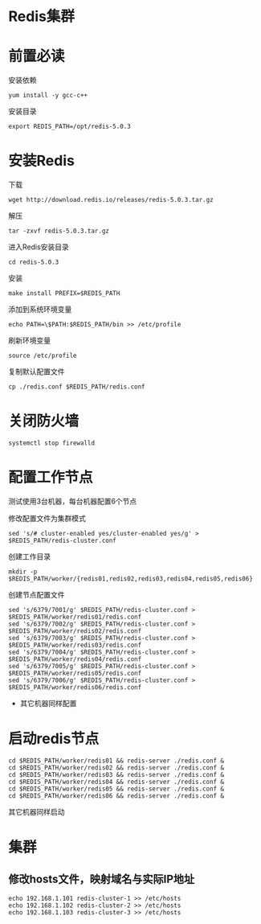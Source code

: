 # Redis集群

# 前置必读

安装依赖 
```
yum install -y gcc-c++
```
安装目录 
```
export REDIS_PATH=/opt/redis-5.0.3
```

# 安装Redis

下载 
```
wget http://download.redis.io/releases/redis-5.0.3.tar.gz
```
解压 
```
tar -zxvf redis-5.0.3.tar.gz
```
进入Redis安装目录
```
cd redis-5.0.3
```
安装 
```
make install PREFIX=$REDIS_PATH
```
添加到系统环境变量 
```
echo PATH=\$PATH:$REDIS_PATH/bin >> /etc/profile
```
刷新环境变量 
```
source /etc/profile
```
复制默认配置文件 
```
cp ./redis.conf $REDIS_PATH/redis.conf
```

# 关闭防火墙
```
systemctl stop firewalld
```


# 配置工作节点
测试使用3台机器，每台机器配置6个节点

修改配置文件为集群模式 
```
sed 's/# cluster-enabled yes/cluster-enabled yes/g' > $REDIS_PATH/redis-cluster.conf
```
创建工作目录          
```
mkdir -p $REDIS_PATH/worker/{redis01,redis02,redis03,redis04,redis05,redis06}
```
创建节点配置文件 
```
sed 's/6379/7001/g' $REDIS_PATH/redis-cluster.conf > $REDIS_PATH/worker/redis01/redis.conf
sed 's/6379/7002/g' $REDIS_PATH/redis-cluster.conf > $REDIS_PATH/worker/redis02/redis.conf
sed 's/6379/7003/g' $REDIS_PATH/redis-cluster.conf > $REDIS_PATH/worker/redis03/redis.conf
sed 's/6379/7004/g' $REDIS_PATH/redis-cluster.conf > $REDIS_PATH/worker/redis04/redis.conf
sed 's/6379/7005/g' $REDIS_PATH/redis-cluster.conf > $REDIS_PATH/worker/redis05/redis.conf
sed 's/6379/7006/g' $REDIS_PATH/redis-cluster.conf > $REDIS_PATH/worker/redis06/redis.conf
```
+ 其它机器同样配置


# 启动redis节点

```
cd $REDIS_PATH/worker/redis01 && redis-server ./redis.conf &
cd $REDIS_PATH/worker/redis02 && redis-server ./redis.conf &
cd $REDIS_PATH/worker/redis03 && redis-server ./redis.conf &
cd $REDIS_PATH/worker/redis04 && redis-server ./redis.conf &
cd $REDIS_PATH/worker/redis05 && redis-server ./redis.conf &
cd $REDIS_PATH/worker/redis06 && redis-server ./redis.conf &
```
其它机器同样启动


# 集群

## 修改hosts文件，映射域名与实际IP地址


```
echo 192.168.1.101 redis-cluster-1 >> /etc/hosts
echo 192.168.1.102 redis-cluster-2 >> /etc/hosts
echo 192.168.1.103 redis-cluster-3 >> /etc/hosts
```
